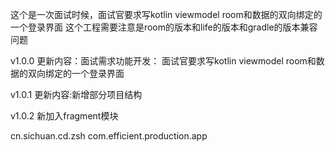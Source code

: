 这个是一次面试时候，面试官要求写kotlin  viewmodel  room和数据的双向绑定的一个登录界面
这个工程需要注意是room的版本和life的版本和gradle的版本兼容问题


v1.0.0
更新内容：面试需求功能开发： 面试官要求写kotlin  viewmodel  room和数据的双向绑定的一个登录界面

v1.0.1
更新内容:新增部分项目结构

v1.0.2
新加入fragment模块

cn.sichuan.cd.zsh
com.efficient.production.app
